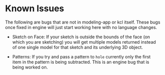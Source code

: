# Known Issues

The following are bugs that are not in modeling-app or kcl itself. These bugs
once fixed in engine will just start working here with no language changes.

- Sketch on Face: If your sketch is outside the bounds of the face (on which you
    are sketching) you will get multiple models returned instead of one single
    model for that sketch and its underlying 3D object.

- Patterns: If you try and pass a pattern to `hole` currently only the first
    item in the pattern is being subtracted. This is an engine bug that is being
    worked on.
